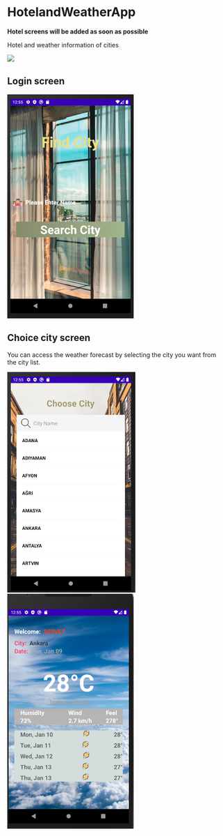 # HotelandWeatherApp
**Hotel screens will be added as soon as possible**<dt>
Hotel and weather information of cities

![](images/weather.gif) <dt>
  
  ## Login screen
  ![](images/main_page.png) <dt>

  ## Choice city screen <dt>
   You can access the weather forecast by selecting the city you want from the city list. <dt>
  ![](images/city_list.png) <dt>
     ![](images/weather_city.png)
    
